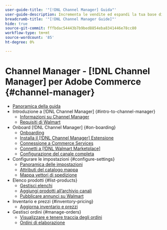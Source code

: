 ```yaml
---
user-guide-title: '"[!DNL Channel Manager] Guida"'
user-guide-description: Incrementa le vendite ed espandi la tua base di clienti integrando Adobe Commerce o Magento Open Source con il tuo [!DNL Walmart Marketplace]Seller Central] conto.
breadcrumb-title: '"[!DNL Channel Manager Guide]"'
hide: true
source-git-commit: fffbdac54443b7b9bed8854eba8341446e78cc80
workflow-type: tm+mt
source-wordcount: '85'
ht-degree: 0%

---
```



# Channel Manager - [!DNL Channel Manager] per Adobe Commerce {#channel-manager}

- [Panoramica della guida](guide-overview.md)
- Introduzione a [!DNL Channel Manager] {#intro-to-channel-manager}
   - [Informazioni su Channel Manager](overview.md)
   - [Requisiti di Walmart](walmart-requirements.md)
- Onboard [!DNL Channel Manager] {#on-boarding}
   - [Onboarding](onboard.md)
   - [Installa il [!DNL Channel Manager] Estensione](install.md)
   - [Connessione a Commerce Services](connect.md)
   - [Connetti a [!DNL Walmart Marketplace]](connect-marketplace.md)
   - [Configurazione del canale completa](complete-store-setup.md)
- Configurare le impostazioni {#configure-settings}
   - [Panoramica delle impostazioni](settings-overview.md)
   - [Attributi del catalogo mappa](map-catalog-attributes.md)
   - [Mappa vettori di spedizione](map-shipping-carriers.md)
- Elenco prodotti {#list-products}
   - [Gestisci elenchi](manage-listings.md)
   - [Aggiungi prodotti all’archivio canali](add-products-to-channel-store.md)
   - [Pubblicare annunci su Walmart](publish-listings-to-marketplace.md)
- Inventario e prezzi {#inventory-pricing}
   - [Aggiorna inventario e prezzi](inventory-and-price-updates.md)
- Gestisci ordini {#manage-orders}
   - [Visualizzare e tenere traccia degli ordini](manage-orders.md)
   - [Ordini di elaborazione](process-orders.md)

